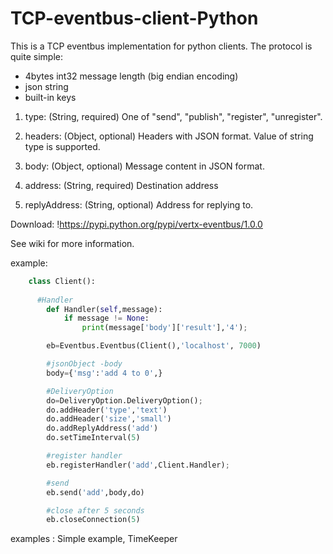 # TCP-eventbus-client-Python

This is a TCP eventbus implementation for python clients. The protocol is quite simple:

* 4bytes int32 message length (big endian encoding)
* json string
* built-in keys

 1) type: (String, required) One of "send", "publish", "register", "unregister".
 
 2) headers: (Object, optional) Headers with JSON format. Value of string type is supported.
 
 3) body: (Object, optional) Message content in JSON format.
 
 4) address: (String, required) Destination address
 
 5) replyAddress: (String, optional) Address for replying to. 
 
 Download: !https://pypi.python.org/pypi/vertx-eventbus/1.0.0
 
 See wiki for more information.

example:

```python
    class Client():
	
	  #Handler
	    def Handler(self,message):
		    if message != None:
			    print(message['body']['result'],'4');

		eb=Eventbus.Eventbus(Client(),'localhost', 7000)	

		#jsonObject -body
		body={'msg':'add 4 to 0',}

		#DeliveryOption
		do=DeliveryOption.DeliveryOption();
		do.addHeader('type','text')
		do.addHeader('size','small')
		do.addReplyAddress('add')
		do.setTimeInterval(5) 

		#register handler
		eb.registerHandler('add',Client.Handler);

		#send 
		eb.send('add',body,do)

		#close after 5 seconds
		eb.closeConnection(5)
```

examples :
Simple example,
TimeKeeper




